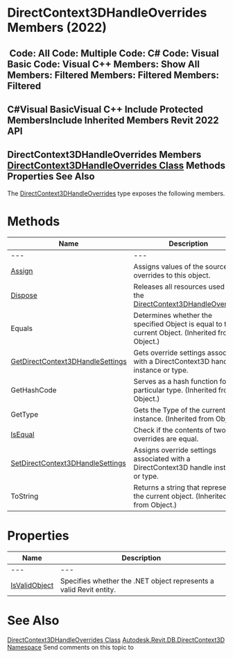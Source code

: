 # DirectContext3DHandleOverrides Members (2022)

﻿
 Code: All Code: Multiple Code: C# Code: Visual Basic Code: Visual C++  Members: Show All Members: Filtered Members: Filtered Members: Filtered   
---  
C#Visual BasicVisual C++
Include Protected MembersInclude Inherited Members
Revit 2022 API  
---  
DirectContext3DHandleOverrides Members  
[DirectContext3DHandleOverrides Class](8bef65c6-70bc-1a10-a9a4-47c8ec2cd842.md "DirectContext3DHandleOverrides Class") Methods Properties See Also  
---  
The [DirectContext3DHandleOverrides](8bef65c6-70bc-1a10-a9a4-47c8ec2cd842.md "DirectContext3DHandleOverrides Class") type exposes the following members.
# Methods
| Name | Description |
| --- | --- |
| --- | --- | --- |
| [Assign](ea14e22b-e17a-bb85-3317-219b0f553635.md "Assign Method") | Assigns values of the source overrides to this object. |
| [Dispose](12785ff9-15fb-c9f6-0aea-3402e32ea730.md "Dispose Method") | Releases all resources used by the [DirectContext3DHandleOverrides](8bef65c6-70bc-1a10-a9a4-47c8ec2cd842.md "DirectContext3DHandleOverrides Class") |
| Equals | Determines whether the specified Object is equal to the current Object. (Inherited from Object.) |
| [GetDirectContext3DHandleSettings](081f2683-cad8-cd20-8d11-0e188767a479.md "GetDirectContext3DHandleSettings Method") | Gets override settings associated with a DirectContext3D handle instance or type. |
| GetHashCode | Serves as a hash function for a particular type.  (Inherited from Object.) |
| GetType | Gets the Type of the current instance. (Inherited from Object.) |
| [IsEqual](9123ae1c-93e6-9b8f-f029-ad82f967d8e8.md "IsEqual Method") | Check if the contents of two overrides are equal. |
| [SetDirectContext3DHandleSettings](5c4e3445-11c4-c260-930c-8bf8451c21ad.md "SetDirectContext3DHandleSettings Method") | Assigns override settings associated with a DirectContext3D handle instance or type. |
| ToString | Returns a string that represents the current object. (Inherited from Object.) |

# Properties
| Name | Description |
| --- | --- |
| --- | --- | --- |
| [IsValidObject](66e0ab2e-920b-fd24-3f3b-bd63ef6eeb12.md "IsValidObject Property") | Specifies whether the .NET object represents a valid Revit entity. |

# See Also
[DirectContext3DHandleOverrides Class](8bef65c6-70bc-1a10-a9a4-47c8ec2cd842.md "DirectContext3DHandleOverrides Class")
[Autodesk.Revit.DB.DirectContext3D Namespace](f4ba10f0-55ea-5344-173b-688405391794.md "Autodesk.Revit.DB.DirectContext3D Namespace")
Send comments on this topic to 